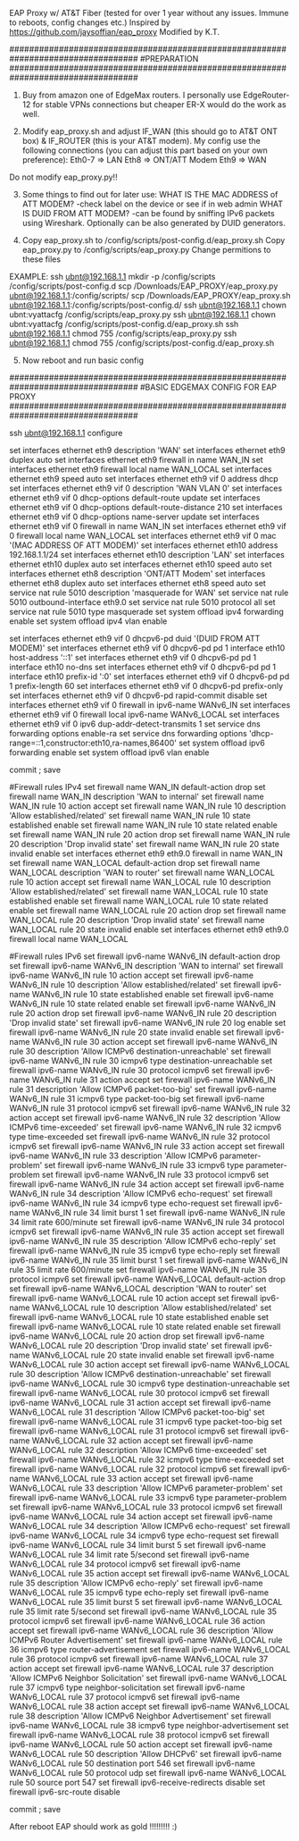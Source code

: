 EAP Proxy w/ AT&T Fiber (tested for over 1 year without any issues. Immune to reboots, config changes etc.)
Inspired by https://github.com/jaysoffian/eap_proxy
Modified by K.T.

##################################################################################
#PREPARATION
##################################################################################

1. Buy from amazon one of EdgeMax routers. I personally use EdgeRouter-12 for stable VPNs connections but cheaper ER-X would do the work as well.

2. Modify eap_proxy.sh and adjust IF_WAN (this should go to AT&T ONT box) & IF_ROUTER (this is your AT&T modem).
My config use the following connections (you can adjust this part based on your own preference):
Eth0-7 => LAN
Eth8 => ONT/ATT Modem
Eth9 => WAN

Do not modify eap_proxy.py!!

3. Some things to find out for later use:
WHAT IS THE MAC ADDRESS of ATT MODEM? -check label on the device or see if in web admin
WHAT IS DUID FROM ATT MODEM? -can be found by sniffing IPv6 packets using Wireshark. Optionally can be also generated by DUID generators.

4. Copy eap_proxy.sh to /config/scripts/post-config.d/eap_proxy.sh
Copy eap_proxy.py to /config/scripts/eap_proxy.py 
Change permitions to these files

EXAMPLE:
ssh ubnt@192.168.1.1 mkdir -p /config/scripts /config/scripts/post-config.d
scp /Downloads/EAP_PROXY/eap_proxy.py ubnt@192.168.1.1:/config/scripts/
scp /Downloads/EAP_PROXY/eap_proxy.sh ubnt@192.168.1.1:/config/scripts/post-config.d/
ssh ubnt@192.168.1.1 chown ubnt:vyattacfg /config/scripts/eap_proxy.py
ssh ubnt@192.168.1.1 chown ubnt:vyattacfg /config/scripts/post-config.d/eap_proxy.sh
ssh ubnt@192.168.1.1 chmod 755 /config/scripts/eap_proxy.py
ssh ubnt@192.168.1.1 chmod 755 /config/scripts/post-config.d/eap_proxy.sh

5. Now reboot and run basic config   

##################################################################################
#BASIC EDGEMAX CONFIG FOR EAP PROXY
##################################################################################

ssh ubnt@192.168.1.1
configure

set interfaces ethernet eth9 description 'WAN'
set interfaces ethernet eth9 duplex auto
set interfaces ethernet eth9 firewall in name WAN_IN
set interfaces ethernet eth9 firewall local name WAN_LOCAL
set interfaces ethernet eth9 speed auto
set interfaces ethernet eth9 vif 0 address dhcp
set interfaces ethernet eth9 vif 0 description 'WAN VLAN 0'
set interfaces ethernet eth9 vif 0 dhcp-options default-route update
set interfaces ethernet eth9 vif 0 dhcp-options default-route-distance 210
set interfaces ethernet eth9 vif 0 dhcp-options name-server update
set interfaces ethernet eth9 vif 0 firewall in name WAN_IN
set interfaces ethernet eth9 vif 0 firewall local name WAN_LOCAL
set interfaces ethernet eth9 vif 0 mac '(MAC ADDRESS OF ATT MODEM)'
set interfaces ethernet eth10 address 192.168.1.1/24
set interfaces ethernet eth10 description 'LAN'
set interfaces ethernet eth10 duplex auto
set interfaces ethernet eth10 speed auto
set interfaces ethernet eth8 description 'ONT/ATT Modem'
set interfaces ethernet eth8 duplex auto
set interfaces ethernet eth8 speed auto
set service nat rule 5010 description 'masquerade for WAN'
set service nat rule 5010 outbound-interface eth9.0
set service nat rule 5010 protocol all
set service nat rule 5010 type masquerade
set system offload ipv4 forwarding enable
set system offload ipv4 vlan enable

set interfaces ethernet eth9 vif 0 dhcpv6-pd duid '(DUID FROM ATT MODEM)'
set interfaces ethernet eth9 vif 0 dhcpv6-pd pd 1 interface eth10 host-address '::1'
set interfaces ethernet eth9 vif 0 dhcpv6-pd pd 1 interface eth10 no-dns
set interfaces ethernet eth9 vif 0 dhcpv6-pd pd 1 interface eth10 prefix-id ':0'
set interfaces ethernet eth9 vif 0 dhcpv6-pd pd 1 prefix-length 60
set interfaces ethernet eth9 vif 0 dhcpv6-pd prefix-only
set interfaces ethernet eth9 vif 0 dhcpv6-pd rapid-commit disable
set interfaces ethernet eth9 vif 0 firewall in ipv6-name WANv6_IN
set interfaces ethernet eth9 vif 0 firewall local ipv6-name WANv6_LOCAL
set interfaces ethernet eth9 vif 0 ipv6 dup-addr-detect-transmits 1
set service dns forwarding options enable-ra
set service dns forwarding options 'dhcp-range=::1,constructor:eth10,ra-names,86400'
set system offload ipv6 forwarding enable
set system offload ipv6 vlan enable

commit ; save

#Firewall rules IPv4 
set firewall name WAN_IN default-action drop
set firewall name WAN_IN description 'WAN to internal'
set firewall name WAN_IN rule 10 action accept
set firewall name WAN_IN rule 10 description 'Allow established/related'
set firewall name WAN_IN rule 10 state established enable
set firewall name WAN_IN rule 10 state related enable
set firewall name WAN_IN rule 20 action drop
set firewall name WAN_IN rule 20 description 'Drop invalid state'
set firewall name WAN_IN rule 20 state invalid enable
set interfaces ethernet eth9 eth9.0 firewall in name WAN_IN
set firewall name WAN_LOCAL default-action drop
set firewall name WAN_LOCAL description 'WAN to router'
set firewall name WAN_LOCAL rule 10 action accept
set firewall name WAN_LOCAL rule 10 description 'Allow established/related'
set firewall name WAN_LOCAL rule 10 state established enable
set firewall name WAN_LOCAL rule 10 state related enable
set firewall name WAN_LOCAL rule 20 action drop
set firewall name WAN_LOCAL rule 20 description 'Drop invalid state'
set firewall name WAN_LOCAL rule 20 state invalid enable
set interfaces ethernet eth9 eth9.0 firewall local name WAN_LOCAL

#Firewall rules IPv6 
set firewall ipv6-name WANv6_IN default-action drop
set firewall ipv6-name WANv6_IN description 'WAN to internal'
set firewall ipv6-name WANv6_IN rule 10 action accept
set firewall ipv6-name WANv6_IN rule 10 description 'Allow established/related'
set firewall ipv6-name WANv6_IN rule 10 state established enable
set firewall ipv6-name WANv6_IN rule 10 state related enable
set firewall ipv6-name WANv6_IN rule 20 action drop
set firewall ipv6-name WANv6_IN rule 20 description 'Drop invalid state'
set firewall ipv6-name WANv6_IN rule 20 log enable
set firewall ipv6-name WANv6_IN rule 20 state invalid enable
set firewall ipv6-name WANv6_IN rule 30 action accept
set firewall ipv6-name WANv6_IN rule 30 description 'Allow ICMPv6 destination-unreachable'
set firewall ipv6-name WANv6_IN rule 30 icmpv6 type destination-unreachable
set firewall ipv6-name WANv6_IN rule 30 protocol icmpv6
set firewall ipv6-name WANv6_IN rule 31 action accept
set firewall ipv6-name WANv6_IN rule 31 description 'Allow ICMPv6 packet-too-big'
set firewall ipv6-name WANv6_IN rule 31 icmpv6 type packet-too-big
set firewall ipv6-name WANv6_IN rule 31 protocol icmpv6
set firewall ipv6-name WANv6_IN rule 32 action accept
set firewall ipv6-name WANv6_IN rule 32 description 'Allow ICMPv6 time-exceeded'
set firewall ipv6-name WANv6_IN rule 32 icmpv6 type time-exceeded
set firewall ipv6-name WANv6_IN rule 32 protocol icmpv6
set firewall ipv6-name WANv6_IN rule 33 action accept
set firewall ipv6-name WANv6_IN rule 33 description 'Allow ICMPv6 parameter-problem'
set firewall ipv6-name WANv6_IN rule 33 icmpv6 type parameter-problem
set firewall ipv6-name WANv6_IN rule 33 protocol icmpv6
set firewall ipv6-name WANv6_IN rule 34 action accept
set firewall ipv6-name WANv6_IN rule 34 description 'Allow ICMPv6 echo-request'
set firewall ipv6-name WANv6_IN rule 34 icmpv6 type echo-request
set firewall ipv6-name WANv6_IN rule 34 limit burst 1
set firewall ipv6-name WANv6_IN rule 34 limit rate 600/minute
set firewall ipv6-name WANv6_IN rule 34 protocol icmpv6
set firewall ipv6-name WANv6_IN rule 35 action accept
set firewall ipv6-name WANv6_IN rule 35 description 'Allow ICMPv6 echo-reply'
set firewall ipv6-name WANv6_IN rule 35 icmpv6 type echo-reply
set firewall ipv6-name WANv6_IN rule 35 limit burst 1
set firewall ipv6-name WANv6_IN rule 35 limit rate 600/minute
set firewall ipv6-name WANv6_IN rule 35 protocol icmpv6
set firewall ipv6-name WANv6_LOCAL default-action drop
set firewall ipv6-name WANv6_LOCAL description 'WAN to router'
set firewall ipv6-name WANv6_LOCAL rule 10 action accept
set firewall ipv6-name WANv6_LOCAL rule 10 description 'Allow established/related'
set firewall ipv6-name WANv6_LOCAL rule 10 state established enable
set firewall ipv6-name WANv6_LOCAL rule 10 state related enable
set firewall ipv6-name WANv6_LOCAL rule 20 action drop
set firewall ipv6-name WANv6_LOCAL rule 20 description 'Drop invalid state'
set firewall ipv6-name WANv6_LOCAL rule 20 state invalid enable
set firewall ipv6-name WANv6_LOCAL rule 30 action accept
set firewall ipv6-name WANv6_LOCAL rule 30 description 'Allow ICMPv6 destination-unreachable'
set firewall ipv6-name WANv6_LOCAL rule 30 icmpv6 type destination-unreachable
set firewall ipv6-name WANv6_LOCAL rule 30 protocol icmpv6
set firewall ipv6-name WANv6_LOCAL rule 31 action accept
set firewall ipv6-name WANv6_LOCAL rule 31 description 'Allow ICMPv6 packet-too-big'
set firewall ipv6-name WANv6_LOCAL rule 31 icmpv6 type packet-too-big
set firewall ipv6-name WANv6_LOCAL rule 31 protocol icmpv6
set firewall ipv6-name WANv6_LOCAL rule 32 action accept
set firewall ipv6-name WANv6_LOCAL rule 32 description 'Allow ICMPv6 time-exceeded'
set firewall ipv6-name WANv6_LOCAL rule 32 icmpv6 type time-exceeded
set firewall ipv6-name WANv6_LOCAL rule 32 protocol icmpv6
set firewall ipv6-name WANv6_LOCAL rule 33 action accept
set firewall ipv6-name WANv6_LOCAL rule 33 description 'Allow ICMPv6 parameter-problem'
set firewall ipv6-name WANv6_LOCAL rule 33 icmpv6 type parameter-problem
set firewall ipv6-name WANv6_LOCAL rule 33 protocol icmpv6
set firewall ipv6-name WANv6_LOCAL rule 34 action accept
set firewall ipv6-name WANv6_LOCAL rule 34 description 'Allow ICMPv6 echo-request'
set firewall ipv6-name WANv6_LOCAL rule 34 icmpv6 type echo-request
set firewall ipv6-name WANv6_LOCAL rule 34 limit burst 5
set firewall ipv6-name WANv6_LOCAL rule 34 limit rate 5/second
set firewall ipv6-name WANv6_LOCAL rule 34 protocol icmpv6
set firewall ipv6-name WANv6_LOCAL rule 35 action accept
set firewall ipv6-name WANv6_LOCAL rule 35 description 'Allow ICMPv6 echo-reply'
set firewall ipv6-name WANv6_LOCAL rule 35 icmpv6 type echo-reply
set firewall ipv6-name WANv6_LOCAL rule 35 limit burst 5
set firewall ipv6-name WANv6_LOCAL rule 35 limit rate 5/second
set firewall ipv6-name WANv6_LOCAL rule 35 protocol icmpv6
set firewall ipv6-name WANv6_LOCAL rule 36 action accept
set firewall ipv6-name WANv6_LOCAL rule 36 description 'Allow ICMPv6 Router Advertisement'
set firewall ipv6-name WANv6_LOCAL rule 36 icmpv6 type router-advertisement
set firewall ipv6-name WANv6_LOCAL rule 36 protocol icmpv6
set firewall ipv6-name WANv6_LOCAL rule 37 action accept
set firewall ipv6-name WANv6_LOCAL rule 37 description 'Allow ICMPv6 Neighbor Solicitation'
set firewall ipv6-name WANv6_LOCAL rule 37 icmpv6 type neighbor-solicitation
set firewall ipv6-name WANv6_LOCAL rule 37 protocol icmpv6
set firewall ipv6-name WANv6_LOCAL rule 38 action accept
set firewall ipv6-name WANv6_LOCAL rule 38 description 'Allow ICMPv6 Neighbor Advertisement'
set firewall ipv6-name WANv6_LOCAL rule 38 icmpv6 type neighbor-advertisement
set firewall ipv6-name WANv6_LOCAL rule 38 protocol icmpv6
set firewall ipv6-name WANv6_LOCAL rule 50 action accept
set firewall ipv6-name WANv6_LOCAL rule 50 description 'Allow DHCPv6'
set firewall ipv6-name WANv6_LOCAL rule 50 destination port 546
set firewall ipv6-name WANv6_LOCAL rule 50 protocol udp
set firewall ipv6-name WANv6_LOCAL rule 50 source port 547
set firewall ipv6-receive-redirects disable
set firewall ipv6-src-route disable

commit ; save

After reboot EAP should work as gold !!!!!!!!! :)
